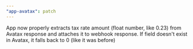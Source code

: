 ```yaml
---
"app-avatax": patch
---
```


App now properly extracts tax rate amount (float number, like 0.23) from Avatax response and attaches it to webhook response. If field doesn't exist in Avatax, it falls back to 0 (like it was before)

